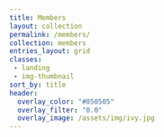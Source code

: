 ```yaml
---
title: Members
layout: collection
permalink: /members/
collection: members
entries_layout: grid
classes:
 - landing
 - img-thumbnail
sort_by: title
header:
  overlay_color: "#050505"
  overlay_filter: "0.0"
  overlay_image: /assets/img/ivy.jpg
---
```


